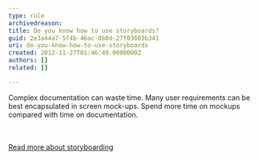```yaml
---
type: rule
archivedreason: 
title: Do you know how to use storyboards?
guid: 2e3a44a7-5f4b-46ac-8b8d-27f03603b341
uri: do-you-know-how-to-use-storyboards
created: 2012-11-27T01:46:49.0000000Z
authors: []
related: []

---
```



<p>Complex documentation can waste time. Many user requirements can be best encapsulated in screen mock-ups. Spend more time on mockups compared with time on documentation.</p>
<br><excerpt class='endintro'></excerpt><br>
<a href="/Management/RulesToSuccessfulProjects/Pages/SpecificationByMockUp.aspx">Read more about storyboarding</a>


